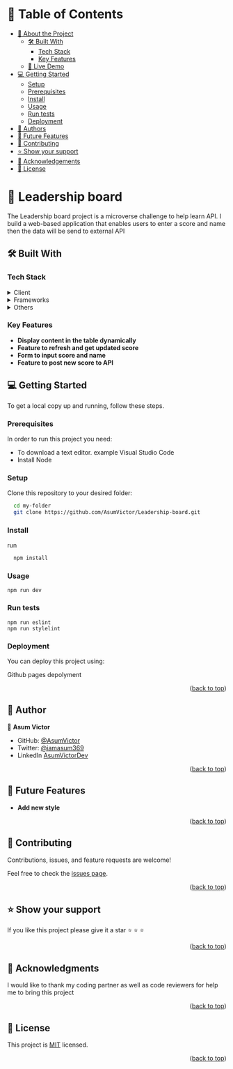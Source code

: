 <a name="readme-top"></a>

# 📗 Table of Contents

- [📖 About the Project](#about-project)
  - [🛠 Built With](#built-with)
    - [Tech Stack](#tech-stack)
    - [Key Features](#key-features)
  - [🚀 Live Demo](#live-demo)
- [💻 Getting Started](#getting-started)
  - [Setup](#setup)
  - [Prerequisites](#prerequisites)
  - [Install](#install)
  - [Usage](#usage)
  - [Run tests](#run-tests)
  - [Deployment](#deployment)
- [👥 Authors](#authors)
- [🔭 Future Features](#future-features)
- [🤝 Contributing](#contributing)
- [⭐️ Show your support](#support)
- [🙏 Acknowledgements](#acknowledgements)
- [📝 License](#license)

# 📖 Leadership board <a name="about-project"></a>

The Leadership board project is a microverse challenge to help learn API. I build a web-based application that enables users to enter a score and name then the data will be send to external API

## 🛠 Built With <a name="built-with"></a>

### Tech Stack <a name="tech-stack"></a>

<details>
  <summary>Client</summary>
  <ul>
    <li><a href="https://reactjs.org/">HTML</a></li>
    <li><a href="https://reactjs.org/">CSS</a></li>
    <li><a href="https://reactjs.org/">Javascript</a></li>
  </ul>
</details>

<details>
  <summary>Frameworks</summary>
  <ul>
    <li><a href="https://reactjs.org/">TailwindCSS</a></li>
  </ul>
</details>

<details>
  <summary>Others</summary>
  <ul>
    <li><a href="https://reactjs.org/">Webpack</a></li>
  </ul>
</details>

### Key Features <a name="key-features"></a>

- **Display content in the table dynamically**
- **Feature to refresh and get updated score**
- **Form to input score and name**
- **Feature to post new score to API**

<!-- ## Live demo <a name="key-features"></a>

I have deployed the project of github. [Click to view the online version of my project](https://asumvictor.github.io/Porfolio/) -->

## 💻 Getting Started <a name="getting-started"></a>

To get a local copy up and running, follow these steps.

### Prerequisites

In order to run this project you need:

<ul>
    <li>To download a text editor. example Visual Studio Code</li>
     <li>Install Node</li>
  </ul>

### Setup

Clone this repository to your desired folder:

```sh
  cd my-folder
  git clone https://github.com/AsumVictor/Leadership-board.git
```

### Install

run

```sh
  npm install
```

### Usage

```open
npm run dev
```

### Run tests

```test
npm run eslint
npm run stylelint
```

### Deployment

You can deploy this project using:

Github pages depolyment

<p align="right">(<a href="#readme-top">back to top</a>)</p>

<!-- AUTHORS -->

## 👥 Author <a name="authors"></a>

👤 **Asum Victor**

- GitHub: [@AsumVictor](https://github.com/AsumVictor)
- Twitter: [@iamasum369](https://twitter.com/iamasum369)
- LinkedIn [AsumVictorDev](https://www.linkedin.com/in/victorasumdev/)

<p align="right">(<a href="#readme-top">back to top</a>)</p>

## 🔭 Future Features <a name="future-features"></a>

- **Add new style**

<p align="right">(<a href="#readme-top">back to top</a>)</p>

## 🤝 Contributing <a name="contributing"></a>

Contributions, issues, and feature requests are welcome!

Feel free to check the [issues page](../../issues/).

<p align="right">(<a href="#readme-top">back to top</a>)</p>

## ⭐️ Show your support <a name="support"></a>

If you like this project please give it a star ⭐️ ⭐️ ⭐️

<p align="right">(<a href="#readme-top">back to top</a>)</p>

## 🙏 Acknowledgments <a name="acknowledgements"></a>

I would like to thank my coding partner as well as code reviewers for help me to bring this project

<p align="right">(<a href="#readme-top">back to top</a>)</p>

## 📝 License <a name="license"></a>

This project is [MIT](./LICENSE) licensed.

<p align="right">(<a href="#readme-top">back to top</a>)</p>
